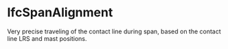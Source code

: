 IfcSpanAlignment
================
Very precise traveling of the contact line during span, based on the contact
line LRS and mast positions.


